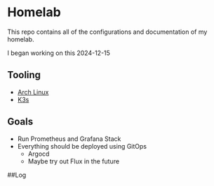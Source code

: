# Homelab

This repo contains all of the configurations and documentation of my homelab.

I began working on this 2024-12-15

## Tooling 


* [Arch Linux](https://archlinux.org/)
* [K3s](https://k3s.io/)


## Goals

* Run Prometheus and Grafana Stack
* Everything should be deployed using GitOps
    * Argocd
    * Maybe try out Flux in the future

##Log


